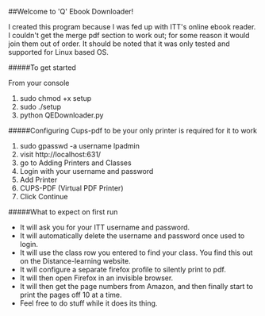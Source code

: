 ##Welcome to 'Q' Ebook Downloader!

I created this program because I was fed up with ITT's online ebook reader.
I couldn't get the merge pdf section to work out; for some reason it would join them out
of order. It should be noted that it was only tested and supported for Linux based OS.


#####To get started

From your console

1. sudo chmod +x setup
2. sudo ./setup
3. python QEDownloader.py

#####Configuring Cups-pdf to be your only printer is required for it to work
  1. sudo gpasswd -a username lpadmin
  2. visit http://localhost:631/
  3. go to Adding Printers and Classes
  4. Login with your username and password
  5. Add Printer
  6. CUPS-PDF (Virtual PDF Printer)
  7. Click Continue


#####What to expect on first run

- It will ask you for your ITT username and password. 
- It will automatically delete the username and password once used to login. 
- It will use the class row you entered to find your class. You find this out on the 
Distance-learning website. 
- It will configure a separate firefox profile to silently print to pdf.
- It will then open Firefox in an invisible browser.
- It will then get the page numbers from Amazon, and then finally start
 to print the pages off 10 at a time. 
- Feel free to do stuff while it does its thing. 